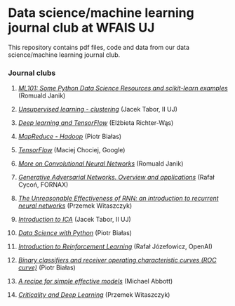 # Data science/machine learning journal club at WFAIS UJ

This repository contains pdf files, code and data from our data science/machine learning journal club.

### Journal clubs

1. [*ML101: Some Python Data Science Resources and scikit-learn examples*](https://github.com/rmldj/data-science-journal-club/tree/master/journal_club_1) (Romuald Janik)
2. [*Unsupervised learning - clustering*](https://github.com/rmldj/data-science-journal-club/raw/master/journal_club_2/ref-tabor.pdf) (Jacek Tabor, II UJ)

3. [*Deep learning and TensorFlow*](https://github.com/rmldj/data-science-journal-club/raw/master/journal_club_3/DataScience_18Nov16.pdf) (Elżbieta Richter-Wąs)

4. [*MapReduce - Hadoop*](https://github.com/rmldj/data-science-journal-club/raw/master/journal_club_4/hadoop.pdf) (Piotr Białas)

5. [*TensorFlow*](https://github.com/rmldj/data-science-journal-club/raw/master/journal_club_5/TF-WFAIS.pdf) (Maciej Chociej, Google)

6. [*More on Convolutional Neural Networks*](https://github.com/rmldj/data-science-journal-club/raw/master/journal_club_6/cnn.pdf) (Romuald Janik)

7. [*Generative Adversarial  Networks. Overview and applications*](https://github.com/rmldj/data-science-journal-club/raw/master/journal_club_7/gan_uj.pdf) (Rafał Cycoń, FORNAX)

8. [*The Unreasonable Effectiveness of RNN: an
introduction to recurrent neural networks*](https://github.com/rmldj/data-science-journal-club/raw/master/journal_club_8/IntroToRNN.pdf) (Przemek Witaszczyk)

9. [*​Introduction to ICA*](https://github.com/rmldj/data-science-journal-club/raw/master/journal_club_9/ica.pdf) (Jacek Tabor, II UJ)

10. [*Data Science with Python*](https://github.com/rmldj/data-science-journal-club/tree/master/journal_club_10) (Piotr Białas)

11. [*Introduction to Reinforcement Learning*](https://github.com/rmldj/data-science-journal-club/tree/master/journal_club_11) (Rafał Józefowicz, OpenAI)

12. [*Binary classifiers and receiver operating characteristic curves (ROC curve)*](https://github.com/rmldj/data-science-journal-club/tree/master/journal_club_12) (Piotr Białas)

13. [*A recipe for simple effective models*](https://github.com/rmldj/data-science-journal-club/raw/master/journal_club_13/UJ_talk_May_2017_v2.pdf) (Michael Abbott)

14. [*​Criticality and Deep Learning*](https://github.com/rmldj/data-science-journal-club/raw/master/journal_club_14/CriticalNN.pdf) (Przemek Witaszczyk)
